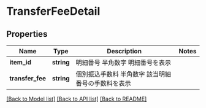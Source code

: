 # TransferFeeDetail

## Properties
Name | Type | Description | Notes
------------ | ------------- | ------------- | -------------
**item_id** | **string** | 明細番号 半角数字 明細番号を表示 | 
**transfer_fee** | **string** | 個別振込手数料 半角数字 該当明細番号の手数料を表示 | 

[[Back to Model list]](../README.md#documentation-for-models) [[Back to API list]](../README.md#documentation-for-api-endpoints) [[Back to README]](../README.md)


